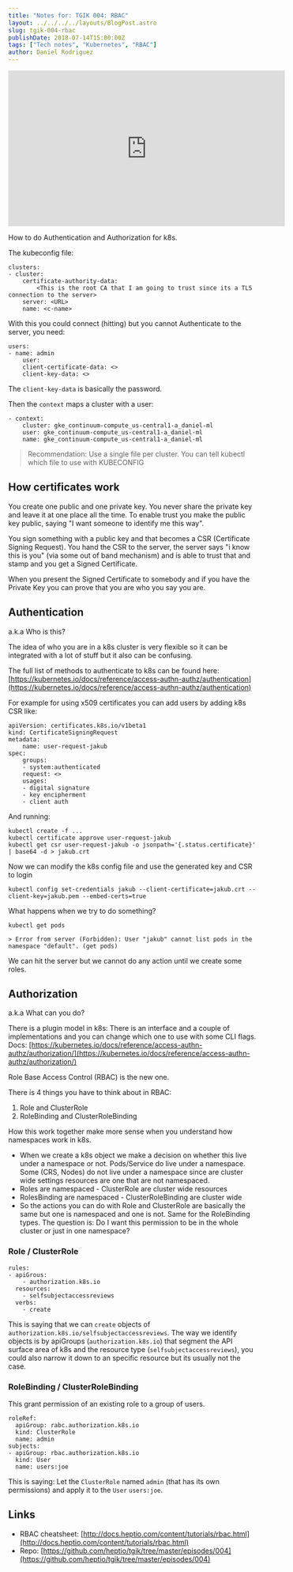 ```yaml
---
title: "Notes for: TGIK 004: RBAC"
layout: ../../../../layouts/BlogPost.astro
slug: tgik-004-rbac
publishDate: 2018-07-14T15:00:00Z
tags: ["Tech notes", "Kubernetes", "RBAC"]
author: Daniel Rodriguez
---
```


<iframe width="560" height="315" src="https://www.youtube.com/embed/slUMVwRXlRo" title="YouTube video player" frameborder="0" allow="accelerometer; autoplay; clipboard-write; encrypted-media; gyroscope; picture-in-picture" allowfullscreen></iframe>

How to do Authentication and Authorization for k8s.

The kubeconfig file:

```plain
clusters:
- cluster:
	certificate-authority-data:
		<This is the root CA that I am going to trust since its a TLS connection to the server>
	server: <URL>
	name: <c-name>
```

With this you could connect (hitting) but you cannot Authenticate to the server, you need:

```plain
users:
- name: admin
	user:
	client-certificate-data: <>
	client-key-data: <>
```

The `client-key-data` is basically the password.

Then the `context` maps a cluster with a user:

```plain
- context:
	cluster: gke_continuum-compute_us-central1-a_daniel-ml
	user: gke_continuum-compute_us-central1-a_daniel-ml
	name: gke_continuum-compute_us-central1-a_daniel-ml
```

> Recommendation: Use a single file per cluster. You can tell kubectl which file to use with KUBECONFIG

## How certificates work

You create one public and one private key. You never share the private key and leave it at one place all the time. To enable trust you make the public key public, saying "I want someone to identify me this way".

You sign something with a public key and that becomes a CSR (Certificate Signing Request). You hand the CSR to the server, the server says "i know this is you" (via some out of band mechanism) and is able to trust that and stamp and you get a Signed Certificate.

When you present the Signed Certificate to somebody and if you have the Private Key you can prove that you are who you say you are.

## Authentication
a.k.a Who is this?

The idea of who you are in a k8s cluster is very flexible so it can be integrated with a lot of stuff but it also can be confusing.

The full list of methods to authenticate to k8s can be found here:
[https://kubernetes.io/docs/reference/access-authn-authz/authentication](https://kubernetes.io/docs/reference/access-authn-authz/authentication)

For example for using x509 certificates you can add users by adding k8s CSR like:

```plain
apiVersion: certificates.k8s.io/v1beta1
kind: CertificateSigningRequest
metadata:
	name: user-request-jakub
spec:
	groups:
	- system:authenticated
	request: <>
	usages:
	- digital signature
	- key encipherment
	- client auth
```

And running:

```plain
kubectl create -f ...
kubectl certificate approve user-request-jakub
kubectl get csr user-request-jakub -o jsonpath='{.status.certificate}' | base64 -d > jakub.crt
```

Now we can modify the k8s config file and use the generated key and CSR to login

```plain
kubectl config set-credentials jakub --client-certificate=jakub.crt --client-key=jakub.pem --embed-certs=true
```

What happens when we try to do something?

```plain
kubectl get pods

> Error from server (Forbidden): User "jakub" cannot list pods in the namespace "default". (get pods)
```

We can hit the server but we cannot do any action until we create some roles.

## Authorization

a.k.a What can you do?

There is a plugin model in k8s: There is an interface and a couple of implementations and you can change which one to use with some CLI flags.
Docs: [https://kubernetes.io/docs/reference/access-authn-authz/authorization/](https://kubernetes.io/docs/reference/access-authn-authz/authorization/)

Role Base Access Control (RBAC) is the new one.

There is 4 things you have to think about in RBAC:

1. Role and ClusterRole
2. RoleBinding and ClusterRoleBinding

How this work together make more sense when you understand how namespaces work in k8s.

- When we create a k8s object we make a decision on whether this live under a namespace or not. Pods/Service do live under a namespace. Some  (CRS, Nodes) do not  live under a namespace since are cluster wide settings resources are one that are not namespaced.
- Roles are namespaced - ClusterRole are cluster wide resources
- RolesBinding are namespaced - ClusterRoleBinding are cluster wide
- So the actions you can do with Role and ClusterRole are basically the same but one is namespaced and one is not. Same for the RoleBinding types. The question is: Do I want this permission to be in the whole cluster or just in one namespace?

### Role / ClusterRole
	rules:
	- apiGrous:
	    - authorization.k8s.io
	  resources:
	    - selfsubjectaccessreviews
	  verbs:
	    - create

This is saying that we can `create` objects of `authorization.k8s.io/selfsubjectaccessreviews`. The way we identify objects is by apiGroups (`authorization.k8s.io`) that segment the API surface area of k8s and the resource type (`selfsubjectaccessreviews`), you could also narrow it down to an specific resource but its usually not the case.

### RoleBinding / ClusterRoleBinding
This grant permission of an existing role to a group of users.

	roleRef:
	  apiGroup: rabc.authorization.k8s.io
	  kind: ClusterRole
	  name: admin
	subjects:
	- apiGroup: rbac.authorization.k8s.io
	  kind: User
	  name: users:joe

This is saying: Let the `ClusterRole` named `admin` (that has its own permissions) and apply it to the `User` `users:joe`.

## Links

- RBAC cheatsheet: [http://docs.heptio.com/content/tutorials/rbac.html](http://docs.heptio.com/content/tutorials/rbac.html)
- Repo: [https://github.com/heptio/tgik/tree/master/episodes/004](https://github.com/heptio/tgik/tree/master/episodes/004)
